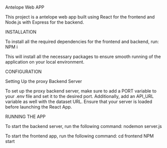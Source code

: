Antelope Web APP

This project is a antelope web app built using React for the frontend and Node.js with Express for the backend.

INSTALLATION

To install all the required dependencies for the frontend and backend, run: NPM i

This will install all the necessary packages to ensure smooth running of the application on your local environment.

CONFIGURATION

Setting Up the proxy Backend Server

To set up the proxy backend server, make sure to add a PORT variable to your .env file and set it to the desired port. Additionally, add an API_URL variable as well with the dataset URL. Ensure that your server is loaded before launching the React App.

RUNNING THE APP

To start the backend server, run the following command: nodemon server.js

To start the frontend app, run the following command: cd frontend NPM start

